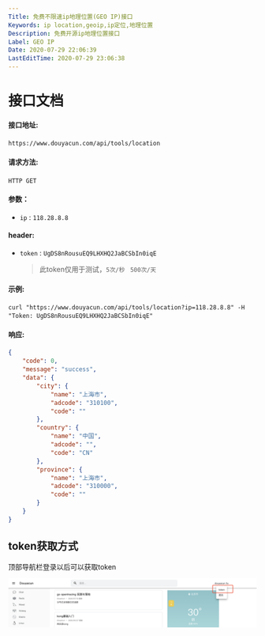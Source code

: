```yaml
---
Title: 免费不限速ip地理位置(GEO IP)接口
Keywords: ip location,geoip,ip定位,地理位置
Description: 免费开源ip地理位置接口
Label: GEO IP
Date: 2020-07-29 22:06:39
LastEditTime: 2020-07-29 23:06:38
---
```


# 接口文档

#### 接口地址:

 `https://www.douyacun.com/api/tools/location`

#### 请求方法:  

`HTTP GET`

#### 参数：

- `ip` :  `118.28.8.8`

#### header:

- `token` : `UgDS8nRousuEQ9LHXHQ2JaBCSbIn0iqE`

  > 此token仅用于测试，`5次/秒 `  `500次/天`

#### 示例:

 `curl "https://www.douyacun.com/api/tools/location?ip=118.28.8.8" -H "Token: UgDS8nRousuEQ9LHXHQ2JaBCSbIn0iqE"`

#### 响应:

```json
{
    "code": 0,
    "message": "success",
    "data": {
        "city": {
            "name": "上海市",
            "adcode": "310100",
            "code": ""
        },
        "country": {
            "name": "中国",
            "adcode": "",
            "code": "CN"
        },
        "province": {
            "name": "上海市",
            "adcode": "310000",
            "code": ""
        }
    }
}
```



## token获取方式

顶部导航栏登录以后可以获取token

![image-20200730230550806](./assert/image-20200730230550806.png)



